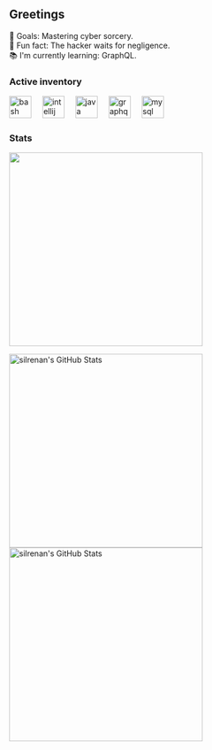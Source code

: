 <h2 align="left">Greetings</h1>

<p align="left">
      🎯 Goals: Mastering cyber sorcery.
  <br>🎲 Fun fact: The hacker waits for negligence.
  <br>📚 I'm currently learning: GraphQL.</p>
<h3 align="left">Active inventory</h3>

<div align="left">
  <img src="https://cdn.jsdelivr.net/gh/devicons/devicon/icons/bash/bash-original.svg" height="40" alt="bash logo"  />
  <img width="12" />
  <img src="https://cdn.jsdelivr.net/gh/devicons/devicon/icons/intellij/intellij-original.svg" height="40" alt="intellij logo"  />
  <img width="12" />
  <img src="https://cdn.jsdelivr.net/gh/devicons/devicon/icons/java/java-original.svg" height="40" alt="java logo"  />
  <img width="12" />
  <img src="https://cdn.jsdelivr.net/gh/devicons/devicon/icons/graphql/graphql-plain.svg" height="40" alt="graphql logo"  />
  <img width="12" />
  <img src="https://cdn.jsdelivr.net/gh/devicons/devicon/icons/mysql/mysql-original.svg" height="40" alt="mysql logo"  />
</div>

<h3 align="left">Stats</h3>

<a href="https://tryhackme.com/p/silrenan"><img src="https://tryhackme-badges.s3.amazonaws.com/silrenan.png" width="350"/></a>

<img src="https://github-readme-stats.vercel.app/api?username=silrenan&theme=blueberry&show_icons=true&hide_border=true&count_private=true" alt="silrenan's GitHub Stats" width="350" />

<img src="https://github-readme-stats.vercel.app/api/top-langs/?username=silrenan&theme=blueberry&show_icons=true&hide_border=true&layout=compact" alt="silrenan's GitHub Stats" width="350" />
